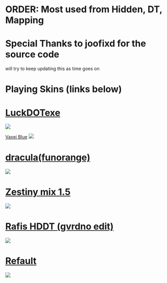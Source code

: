 # ORDER: Most used from Hidden, DT, Mapping

# Special Thanks to joofixd for the source code
will try to keep updating this as time goes on
# Playing Skins (links below)
# [LuckDOTexe](https://dl.dropboxusercontent.com/s/vutzir3wx9nytlw/LuckDOTexe.osk)
![](https://osu.ppy.sh/ss/16000936/1e68)

[Vaxei Blue](https://joofixd.s-ul.eu/Idc2Mdek)
![](https://osu.ppy.sh/ss/15821083/950a)

# [dracula(funorange)](https://dl.dropboxusercontent.com/s/kkui9290sxh5fos/dracula%20%28funorange%29.osk)
![](https://osu.ppy.sh/ss/16000961/8399)

# [Zestiny mix 1.5](https://dl.dropboxusercontent.com/s/xc4ha4dnzbk5xqq/Zestiny%20mix%20v1.5.osk)
![](https://osu.ppy.sh/ss/16000970/b94e)

# [Rafis HDDT (gvrdno edit)](https://dl.dropboxusercontent.com/s/0j2w7nt7r1vmpzj/Rafis%20HDDT%20gvrdno.osk)
![](https://osu.ppy.sh/ss/16000997/62cf)

# [Refault](https://dl.dropboxusercontent.com/s/vq55m4o5t3c79c1/Refault.osk)
![](https://osu.ppy.sh/ss/16001005/47d1)
